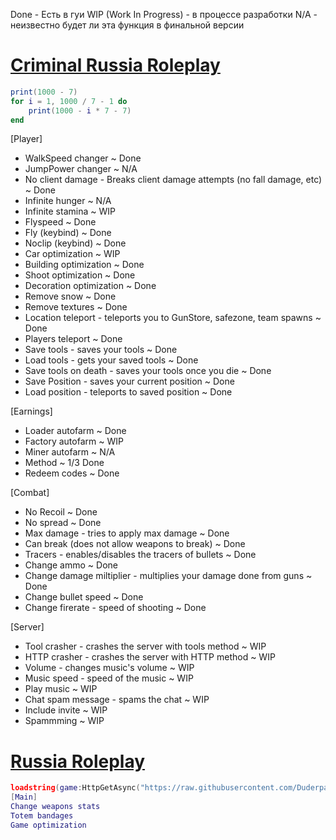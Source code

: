 Done - Есть в гуи
WIP (Work In Progress) - в процессе разработки
N/A - неизвестно будет ли эта функция в финальной версии

# [Criminal Russia Roleplay](https://www.roblox.com/games/7094672259/)
```lua 
print(1000 - 7)
for i = 1, 1000 / 7 - 1 do
    print(1000 - i * 7 - 7)
end
```
[Player]
  * WalkSpeed changer ~ Done
  * JumpPower changer ~ N/A
  * No client damage - Breaks client damage attempts (no fall damage, etc) ~ Done
  * Infinite hunger ~ N/A
  * Infinite stamina ~ WIP
  * Flyspeed ~ Done
  * Fly (keybind) ~ Done
  * Noclip (keybind) ~ Done
  * Car optimization ~ WIP
  * Building optimization ~ Done
  * Shoot optimization ~ Done
  * Decoration optimization ~ Done
  * Remove snow ~ Done
  * Remove textures ~ Done
  * Location teleport - teleports you to GunStore, safezone, team spawns  ~ Done
  * Players teleport ~ Done
  * Save tools - saves your tools ~ Done
  * Load tools - gets your saved tools  ~ Done
  * Save tools on death - saves your tools once you die ~ Done
  * Save Position - saves your current position ~ Done
  * Load position - teleports to saved position ~ Done
    
[Earnings]
  * Loader autofarm ~ Done
  * Factory autofarm ~ WIP
  * Miner autofarm ~ N/A
  * Method ~ 1/3 Done
  * Redeem codes ~ Done

[Combat]
  * No Recoil ~ Done
  * No spread ~ Done
  * Max damage - tries to apply max damage ~ Done
  * Can break (does not allow weapons to break) ~ Done
  * Tracers - enables/disables the tracers of bullets ~ Done
  * Change ammo ~ Done
  * Change damage miltiplier - multiplies your damage done from guns ~ Done
  * Change bullet speed ~ Done
  * Change firerate - speed of shooting ~ Done
    
[Server]
  * Tool crasher - crashes the server with tools method ~ WIP
  * HTTP crasher - crashes the server with HTTP method ~ WIP
  * Volume - changes music's volume ~ WIP
  * Music speed - speed of the music ~ WIP
  * Play music ~ WIP
  * Chat spam message - spams the chat ~ WIP
  * Include invite ~ WIP
  * Spammming ~ WIP

# [Russia Roleplay](https://www.roblox.com/games/5817894209/)
```lua
loadstring(game:HttpGetAsync("https://raw.githubusercontent.com/Duderpast/Miscreleases/main/RussiaRoleplayGUI"))()```
[Main]
Change weapons stats
Totem bandages
Game optimization
